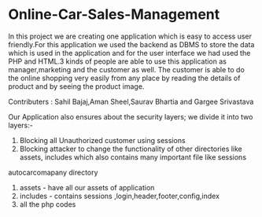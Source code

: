 # Online-Car-Sales-Management
In this project we are creating one application which is easy to access user friendly.For this application we used the backend as DBMS to store the data which is used in the application and for the user interface we had used the PHP and HTML.3 kinds of people are able to use this application as manager,marketing and the customer as well. The customer is able to do the online shopping very easily from any place by reading the details of product and by seeing the product image.

Contributers : Sahil Bajaj,Aman Sheel,Saurav Bhartia and Gargee Srivastava

Our Application also ensures about the security layers;
we divide it into two layers:-
1. Blocking all Unauthorized customer using sessions 
2. Blocking attacker to change the functionality of other directories like assets, includes which also contains many important file like sessions 

autocarcomapany directory
1. assets - have all our assets of application
2. includes - contains sessions ,login,header,footer,config,index
3. all the php codes
